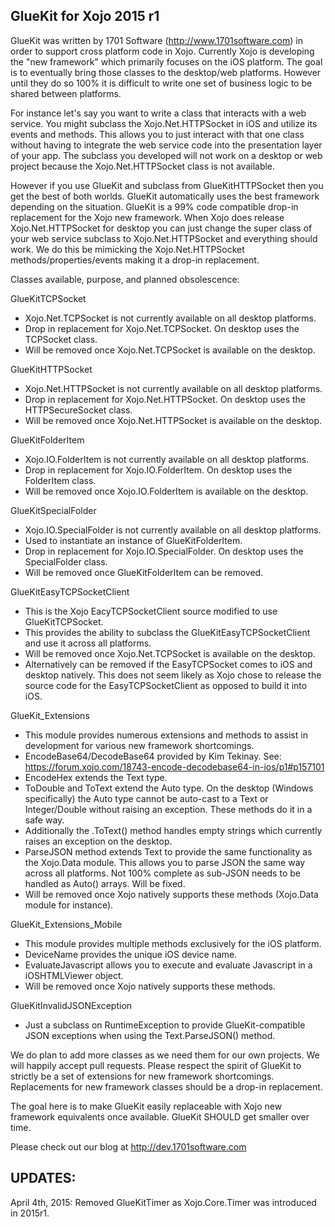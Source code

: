 GlueKit for Xojo 2015 r1
-------------------------

GlueKit was written by 1701 Software (http://www.1701software.com) in order to support cross platform code in Xojo. Currently Xojo is developing the "new framework" which primarily focuses on the iOS platform. The goal is to eventually bring those classes to the desktop/web platforms. However until they do so 100% it is difficult to write one set of business logic to be shared between platforms.

For instance let's say you want to write a class that interacts with a web service. You might subclass the Xojo.Net.HTTPSocket in iOS and utilize its events and methods. This allows you to just interact with that one class without having to integrate the web service code into the presentation layer of your app. The subclass you developed will not work on a desktop or web project because the Xojo.Net.HTTPSocket class is not available.

However if you use GlueKit and subclass from GlueKitHTTPSocket then you get the best of both worlds. GlueKit automatically uses the best framework depending on the situation. GlueKit is a 99% code compatible drop-in replacement for the Xojo new framework. When Xojo does release Xojo.Net.HTTPSocket for desktop you can just change the super class of your web service subclass to Xojo.Net.HTTPSocket and everything should work. We do this be mimicking the Xojo.Net.HTTPSocket methods/properties/events making it a drop-in replacement.

Classes available, purpose, and planned obsolescence:

GlueKitTCPSocket
- Xojo.Net.TCPSocket is not currently available on all desktop platforms.
- Drop in replacement for Xojo.Net.TCPSocket. On desktop uses the TCPSocket class.
- Will be removed once Xojo.Net.TCPSocket is available on the desktop.

GlueKitHTTPSocket
- Xojo.Net.HTTPSocket is not currently available on all desktop platforms.
- Drop in replacement for Xojo.Net.HTTPSocket. On desktop uses the HTTPSecureSocket class.
- Will be removed once Xojo.Net.HTTPSocket is available on the desktop.

GlueKitFolderItem
- Xojo.IO.FolderItem is not currently available on all desktop platforms.
- Drop in replacement for Xojo.IO.FolderItem. On desktop uses the FolderItem class.
- Will be removed once Xojo.IO.FolderItem is available on the desktop.

GlueKitSpecialFolder
- Xojo.IO.SpecialFolder is not currently available on all desktop platforms.
- Used to instantiate an instance of GlueKitFolderItem.
- Drop in replacement for Xojo.IO.SpecialFolder. On desktop uses the SpecialFolder class.
- Will be removed once GlueKitFolderItem can be removed.

GlueKitEasyTCPSocketClient
- This is the Xojo EacyTCPSocketClient source modified to use GlueKitTCPSocket. 
- This provides the ability to subclass the GlueKitEasyTCPSocketClient and use it across all platforms.
- Will be removed once Xojo.Net.TCPSocket is available on the desktop.
- Alternatively can be removed if the EasyTCPSocket comes to iOS and desktop natively. This does not seem likely as Xojo chose to release the source code for the EasyTCPSocketClient as opposed to build it into iOS.

GlueKit_Extensions
- This module provides numerous extensions and methods to assist in development for various new framework shortcomings.
- EncodeBase64/DecodeBase64 provided by Kim Tekinay. See: https://forum.xojo.com/18743-encode-decodebase64-in-ios/p1#p157101 
- EncodeHex extends the Text type.
- ToDouble and ToText extend the Auto type. On the desktop (Windows specifically) the Auto type cannot be auto-cast to a Text or Integer/Double without raising an exception. These methods do it in a safe way.
- Additionally the .ToText() method handles empty strings which currently raises an exception on the desktop.
- ParseJSON method extends Text to provide the same functionality as the Xojo.Data module. This allows you to parse JSON the same way across all platforms. Not 100% complete as sub-JSON needs to be handled as Auto() arrays. Will be fixed.
- Will be removed once Xojo natively supports these methods (Xojo.Data module for instance).

GlueKit_Extensions_Mobile
- This module provides multiple methods exclusively for the iOS platform.
- DeviceName provides the unique iOS device name.
- EvaluateJavascript allows you to execute and evaluate Javascript in a iOSHTMLViewer object.
- Will be removed once Xojo natively supports these methods.

GlueKitInvalidJSONException
- Just a subclass on RuntimeException to provide GlueKit-compatible JSON exceptions when using the Text.ParseJSON() method.

We do plan to add more classes as we need them for our own projects. We will happily accept pull requests. Please respect the spirit of GlueKit to strictly be a set of extensions for new framework shortcomings. Replacements for new framework classes should be a drop-in replacement.

The goal here is to make GlueKit easily replaceable with Xojo new framework equivalents once available. GlueKit SHOULD get smaller over time.

Please check out our blog at http://dev.1701software.com

UPDATES:
--------

April 4th, 2015: Removed GlueKitTimer as Xojo.Core.Timer was introduced in 2015r1.
